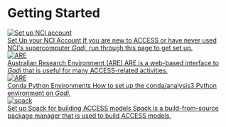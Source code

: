 # Getting Started

<div class="card-container">
    <a href="/getting_started/set_up_nci_account" class="horizontal-card" height="6rem">
        <div class="card-image-container">
            <img class="img-contain with-padding white-background" src="/assets/set_up_nci_account_logo.png" alt="Set up NCI account">
        </div>
        <div class="card-text-container">
            <span class="bold">Set Up your NCI Account</span>
            <span>
                If you are new to ACCESS or have never used NCI's supercomputer <i>Gadi</i>, run through this page to get set up.
            </span>
        </div>
    </a>
    <a href="/getting_started/are" class="horizontal-card">
        <div class="card-image-container">
            <img class="img-contain white-background with-padding" src="/assets/are_logo.svg" alt="ARE">
        </div>
        <div class="card-text-container">
            <span class="bold">Australian Research Environment (ARE)</span>
            <span>
                ARE is a web-based interface to <i>Gadi</i> that is useful for many ACCESS-related activities.
            </span>
        </div>
    </a>
    <a href="/getting_started/environments" class="horizontal-card">
        <div class="card-image-container">
            <img class="img-contain white-background with-padding" src="/assets/are_logo.svg" alt="ARE">
        </div>
        <div class="card-text-container">
            <span class="bold">Conda Python Environments</span>
            <span>
                How to set up the conda/analysis3 Python environment on <i>Gadi</i>.
            </span>
        </div>
    </a>
    <a href="/getting_started/spack" class="horizontal-card">
        <div class="card-image-container">
            <img class="img-contain white-background with-padding" src="https://cdn.jsdelivr.net/gh/spack/spack@develop/share/spack/logo/spack-logo-text.svg" alt="spack">
        </div>
        <div class="card-text-container">
            <span class="bold">Set up Spack for building ACCESS models</span>
            <span>
                Spack is a build-from-source package manager that is used to build ACCESS models.
            </span>
        </div>
    </a>
</div>
